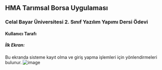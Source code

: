 ## HMA Tarımsal Borsa Uygulaması
### Celal Bayar Üniversitesi 2. Sınıf Yazılım Yapımı Dersi Ödevi

#### Kullanıcı Tarafı

##### İlk Ekran:
  Bu ekranda sisteme kayıt olma ve giriş yapma işlemleri için yönlendirmeleri bulunur.
![image](https://user-images.githubusercontent.com/61211736/118716581-a8cd5480-b82d-11eb-9c6b-e0030636f38d.png)

